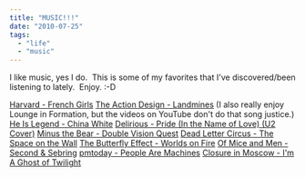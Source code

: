 ```yaml
---
title: "MUSIC!!!"
date: "2010-07-25"
tags:
  - "life"
  - "music"
---
```


I like music, yes I do.  This is some of my favorites that I've discovered/been listening to lately.  Enjoy. :-D

[Harvard - French Girls](http://www.youtube.com/watch?v=LfdQDefOD-s) [The Action Design - Landmines](http://www.youtube.com/watch?v=9plmB6H2ZnI) (I also really enjoy Lounge in Formation, but the videos on YouTube don't do that song justice.) [He Is Legend - China White](http://www.youtube.com/watch?v=CNOQey-3NdQ) [Delirious - Pride (In the Name of Love) (U2 Cover)](http://www.youtube.com/watch?v=3RaWzkUiOyM) [Minus the Bear - Double Vision Quest](http://www.youtube.com/watch?v=zBy8Ajo7dlY) [Dead Letter Circus - The Space on the Wall](http://www.youtube.com/watch?v=NI7lPZ_NUCg) [The Butterfly Effect - Worlds on Fire](http://www.youtube.com/watch?v=MIO_kvBqYus) [Of Mice and Men - Second & Sebring](http://www.youtube.com/watch?v=SgltrdksHU0) [pmtoday - People Are Machines](http://www.youtube.com/watch?v=SQcNCjp53lo) [Closure in Moscow - I'm A Ghost of Twilight](http://www.youtube.com/watch?v=RKxl0cug8cY)
